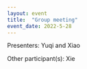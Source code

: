 ```yaml
---
layout: event
title:  "Group meeting"
event_date: 2022-5-28
---
```


Presenters: Yuqi and Xiao

Other participant(s): Xie
